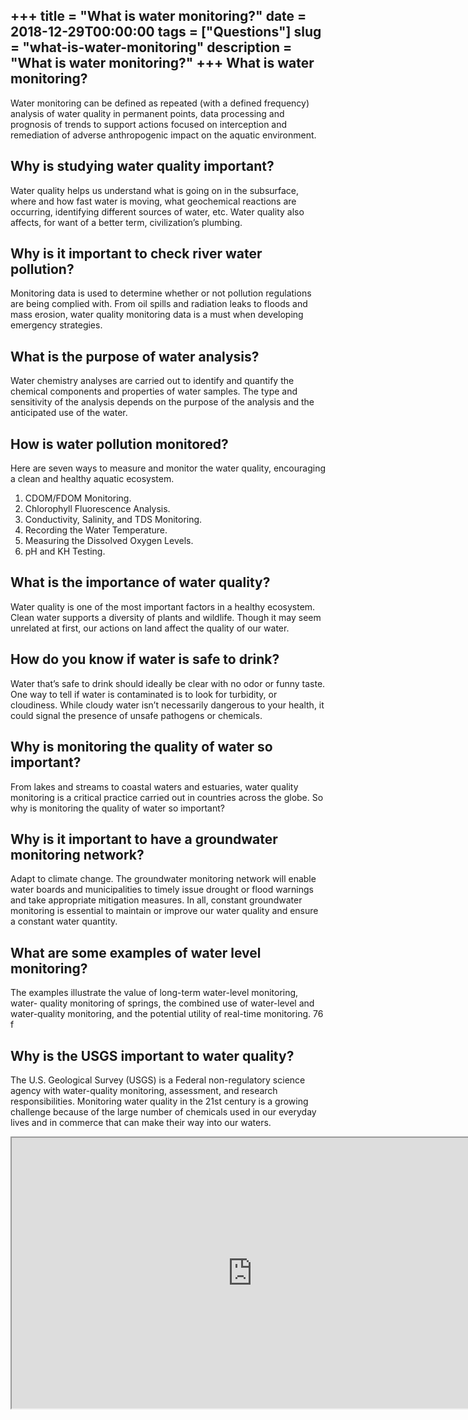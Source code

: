 +++
title = "What is water monitoring?"
date = 2018-12-29T00:00:00
tags = ["Questions"]
slug = "what-is-water-monitoring"
description = "What is water monitoring?"
+++
What is water monitoring?
-------------------------

Water monitoring can be defined as repeated (with a defined frequency) analysis of water quality in permanent points, data processing and prognosis of trends to support actions focused on interception and remediation of adverse anthropogenic impact on the aquatic environment.

Why is studying water quality important?
----------------------------------------

Water quality helps us understand what is going on in the subsurface, where and how fast water is moving, what geochemical reactions are occurring, identifying different sources of water, etc. Water quality also affects, for want of a better term, civilization’s plumbing.

Why is it important to check river water pollution?
---------------------------------------------------

Monitoring data is used to determine whether or not pollution regulations are being complied with. From oil spills and radiation leaks to floods and mass erosion, water quality monitoring data is a must when developing emergency strategies.

What is the purpose of water analysis?
--------------------------------------

Water chemistry analyses are carried out to identify and quantify the chemical components and properties of water samples. The type and sensitivity of the analysis depends on the purpose of the analysis and the anticipated use of the water.

How is water pollution monitored?
---------------------------------

Here are seven ways to measure and monitor the water quality, encouraging a clean and healthy aquatic ecosystem.

1. CDOM/FDOM Monitoring.
2. Chlorophyll Fluorescence Analysis.
3. Conductivity, Salinity, and TDS Monitoring.
4. Recording the Water Temperature.
5. Measuring the Dissolved Oxygen Levels.
6. pH and KH Testing.

What is the importance of water quality?
----------------------------------------

Water quality is one of the most important factors in a healthy ecosystem. Clean water supports a diversity of plants and wildlife. Though it may seem unrelated at first, our actions on land affect the quality of our water.

How do you know if water is safe to drink?
------------------------------------------

Water that’s safe to drink should ideally be clear with no odor or funny taste. One way to tell if water is contaminated is to look for turbidity, or cloudiness. While cloudy water isn’t necessarily dangerous to your health, it could signal the presence of unsafe pathogens or chemicals.

Why is monitoring the quality of water so important?
----------------------------------------------------

From lakes and streams to coastal waters and estuaries, water quality monitoring is a critical practice carried out in countries across the globe. So why is monitoring the quality of water so important?

Why is it important to have a groundwater monitoring network?
-------------------------------------------------------------

Adapt to climate change. The groundwater monitoring network will enable water boards and municipalities to timely issue drought or flood warnings and take appropriate mitigation measures. In all, constant groundwater monitoring is essential to maintain or improve our water quality and ensure a constant water quantity.

What are some examples of water level monitoring?
-------------------------------------------------

The examples illustrate the value of long-term water-level monitoring, water- quality monitoring of springs, the combined use of water-level and water-quality monitoring, and the potential utility of real-time monitoring. 76 f

Why is the USGS important to water quality?
-------------------------------------------

The U.S. Geological Survey (USGS) is a Federal non-regulatory science agency with water-quality monitoring, assessment, and research responsibilities. Monitoring water quality in the 21st century is a growing challenge because of the large number of chemicals used in our everyday lives and in commerce that can make their way into our waters.

<iframe allow="accelerometer; autoplay; clipboard-write; encrypted-media; gyroscope; picture-in-picture" allowfullscreen="" class="__youtube_prefs__  epyt-is-override  no-lazyload" data-no-lazy="1" data-origheight="433" data-origwidth="770" data-skipgform_ajax_framebjll="" height="433" id="_ytid_54963" loading="lazy" src="https://www.youtube.com/embed/94YcjbYBchc?enablejsapi=1&autoplay=0&cc_load_policy=0&cc_lang_pref=&iv_load_policy=1&loop=0&modestbranding=0&rel=1&fs=1&playsinline=0&autohide=2&theme=dark&color=red&controls=1&" title="YouTube player" width="770"></iframe>